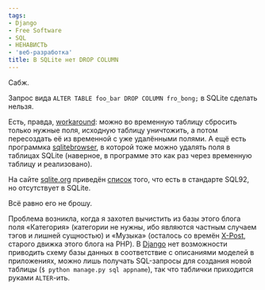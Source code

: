 ```yaml
---
tags:
- Django
- Free Software
- SQL
- НЕНАВИСТЬ
- 'веб-разработка'
title: В SQLite нет DROP COLUMN
---
```


Сабж.

Запрос вида `ALTER TABLE foo_bar DROP COLUMN fro_bong;` в SQLite сделать
нельзя.

Есть, правда, [workaround][]: можно во временную таблицу сбросить только
нужные поля, исходную таблицу уничтожить, а потом пересоздать её из
временной с уже удалёнными полями. А ещё есть программка
[sqlitebrowser][], в которой тоже можно удалять поля в таблицах SQLite
(наверное, в программе это как раз через временную таблицу и
реализовано).

На сайте [sqlite.org][] приведён [список][] того, что есть в стандарте
SQL92, но отсутствует в SQLite.

Всё равно его не брошу.

Проблема возникла, когда я захотел вычистить из базы этого блога поля
«Категория» (категории не нужны, ибо являются частным случаем тэгов и
лишней сущностью) и «Музыка» (осталось со времён [X-Post][], старого
движка этого блога на PHP). В [Django][] нет возможности приводить схему
базы данных в соответствие с описаниями моделей в приложениях, можно
лишь получать SQL-запросы для создания новой таблицы
(`$ python manage.py sql appname`), так что таблички приходится руками
`ALTER`-ить.

  [workaround]: https://web.archive.org/web/20090820003607/http://grass.gdf-hannover.de/wiki/Sqlite_Drop_Column
  [sqlitebrowser]: https://web.archive.org/web/20090820003607/http://sqlitebrowser.sourceforge.net/
  [sqlite.org]: https://web.archive.org/web/20090820003607/http://sqlite.org/
  [список]: https://web.archive.org/web/20090820003607/http://www.sqlite.org/omitted.html
  [X-Post]: /web/20090820003607/http://sphinx.net.ru/blog/tag/X-Post
  [Django]: https://web.archive.org/web/20090820003607/http://djangoproject.com/